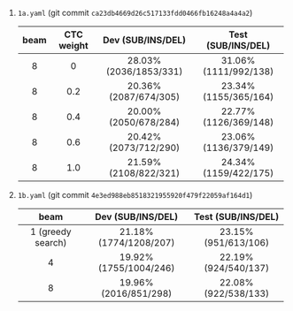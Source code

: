 1. `1a.yaml` (git commit `ca23db4669d26c517133fdd0466fb16248a4a4a2`)

    | beam | CTC weight | Dev (SUB/INS/DEL) | Test (SUB/INS/DEL) |
    |:---:|:---:|:---:|:---:|
    | 8 | 0 | 28.03% (2036/1853/331) | 31.06% (1111/992/138) |
    | 8 | 0.2 | 20.36% (2087/674/305) | 23.34% (1155/365/164) |
    | 8 | 0.4 | 20.00% (2050/678/284) | 22.77% (1126/369/148) |
    | 8 | 0.6 | 20.42% (2073/712/290) | 23.06% (1136/379/149) |
    | 8 | 1.0 | 21.59% (2108/822/321) | 24.34% (1159/422/175) |

1. `1b.yaml` (git commit `4e3ed988eb8518321955920f479f22059af164d1`)

    | beam | Dev (SUB/INS/DEL) | Test (SUB/INS/DEL) |
    |:---:|:---:|:---:|
    | 1 (greedy search) | 21.18% (1774/1208/207) | 23.15% (951/613/106) |
    | 4 | 19.92% (1755/1004/246) | 22.19% (924/540/137) |
    | 8 | 19.96% (2016/851/298) | 22.08% (922/538/133) |
